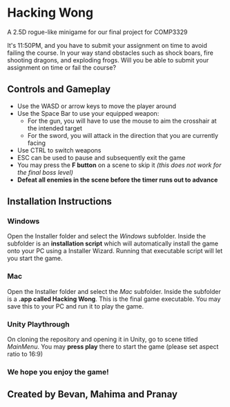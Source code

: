 # Hacking Wong
A 2.5D rogue-like minigame for our final project for COMP3329

It's 11:50PM, and you have to submit your assignment on time to avoid failing the course. In your way stand obstacles such as shock boars, fire shooting dragons, and exploding frogs. Will you be able to submit your assignment on time or fail the course?

## Controls and Gameplay
- Use the WASD or arrow keys to move the player around
- Use the Space Bar to use your equipped weapon:
  - For the gun, you will have to use the mouse to aim the crosshair at the intended target
  - For the sword, you will attack in the direction that you are currently facing
- Use CTRL to switch weapons
- ESC can be used to pause and subsequently exit the game
- You may press the **F button** on a scene to skip it *(this does not work for the final boss level)*
- **Defeat all enemies in the scene before the timer runs out to advance**

## Installation Instructions
### Windows
Open the Installer folder and select the _Windows_ subfolder. Inside the subfolder is an **installation script** which will automatically install the game onto your PC using a Installer Wizard. Running that executable script will let you start the game.

### Mac
Open the Installer folder and select the _Mac_ subfolder. Inside the subfolder is a **.app called Hacking Wong**. This is the final game executable. You may save this to your PC and run it to play the game.

### Unity Playthrough
On cloning the repository and opening it in Unity, go to scene titled _MainMenu_. You may **press play** there to start the game (please set aspect ratio to 16:9)


### We hope you enjoy the game!
## Created by Bevan, Mahima and Pranay
